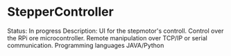 # StepperController

Status: In progress
Description: UI for the stepmotor's controll. Control over the RPi ore microcontroller. Remote manipulation over TCP/IP or serial communication. Programming languages JAVA/Python
